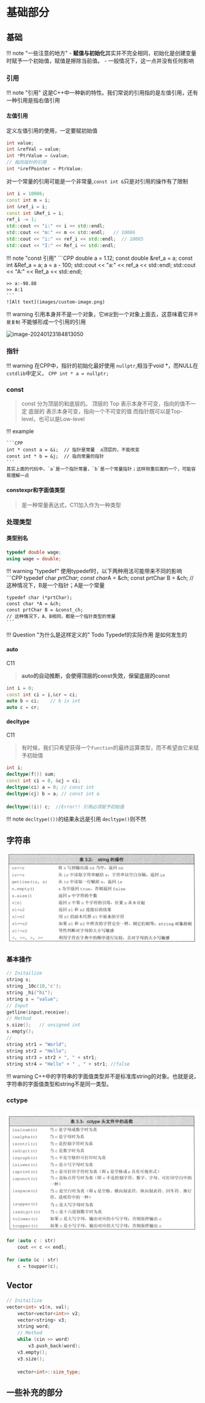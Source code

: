 # 基础部分

## 基础

!!! note "一些注意的地方"
    - **赋值与初始化**其实并不完全相同，初始化是创建变量时赋予一个初始值，赋值是擦除当前值。
    - 一般情况下，这一点并没有任何影响

### 引用

!!! note "引用"
    这是C++中一种新的特性。我们常说的引用指的是左值引用，还有一种引用是指右值引用

#### 左值引用

定义左值引用的使用，一定要赋初始值

```CPP
int value;
int &refVal = value;
int *PtrValue = &value;
// 指向指针的引用
int *&refPointer = PtrValue;  
```

对一个常量的引用可能是一个非常量,`const int &`只是对引用的操作有了限制

```CPP
int i = 10086;
const int m = i;
int &ref_i = i;
const int &Ref_i = i;
ref_i -= 1;
std::cout << "i:" << i << std::endl;
std::cout << "m:" << m << std::endl;   // 10086
std::cout << "i:" << ref_i << std::endl;  // 10085
std::cout << "I:" << Ref_i << std::endl;
```

!!! note "const 引用"
    ```CPP
    double a = 1.12;
    const double &ref_a = a;
    const int &Ref_a = a;
    a = a - 100;
    std::cout << "a:" << ref_a << std::endl;
    std::cout << "A:" << Ref_a << std::endl;

    >> a:-98.88
    >> A:1
    ```
    ![Alt text](images/custom-image.png)

!!! warning
    引用本身并不是一个对象，它`绑定`到一个对象上面去，这意味着它并`不是复制`
    不能够形成一个引用的引用

![image-20240123184813050](https://zzh-pic-for-self.oss-cn-hangzhou.aliyuncs.com/img/202401231848186.png)

### 指针

!!! warning
    在CPP中，指针的初始化最好使用 `nullptr`,相当于void *，而NULL在`cstdlib`中定义，
    ```CPP
    int * a = nullptr;
    ```

### const
>
> const 分为顶层的和底层的。
> 顶层的 Top 表示本身不可变，指向的值不一定
> 底层的 表示本身可变，指向一个不可变的值
> 而指针既可以是Top-level，也可以是Low-level

!!! example

    ```CPP
    int * const a = &i;  // 指针是常量  a顶层的，不能改变  
    const int * b = &j;  // 指向常量的指针
    ```
    其实上面的代码中，`a`是一个指针常量，`b`是一个常量指针；这样侧重后面的一个，可能容易理解一点

#### constexpr和字面值类型

> 是一种常量表达式，C11加入作为一种类型
>
### 处理类型

#### 类型别名

```CPP
typedef double wage;
using wage = double; 
```

!!! warning "typedef"
    使用typedef时，以下两种用法可能带来不同的影响
    ```CPP
    typedef char *prtChar;
    const char*A = &ch;
    const prtChar B = &ch;
    // 这种情况下，B是一个指针；A是一个常量

    typedef char (*prtChar);
    const char *A = &ch;
    const prtChar B = &const_ch;
    // 这种情况下，A、B相同，都是一个指针类型的常量
    ```
!!! Question "为什么是这样定义的"
    Todo  Typedef的实际作用  是如何发生的

#### auto

<span class="box box-blue">C11</span>

> **auto的自动推断，会使得顶层的const失效，保留底层的const**

```CPP
int i = 0;
const int ci = i,&cr = ci;
auto b = ci;	// b is int
auto c = cr;

```

#### decltype

<span class="box box-blue">C11</span>

> 有时候，我们只希望获得一个`Function`的最终运算类型，而不希望由它来赋予初始值

```CPP
int i;
decltype(f()) sum;
const int ci = 0, &cj = ci;
decltype(ci) a = 0; // const int 
decltype(cj) b = a;	// const int &

decltype((i)) c;  //Error!! 引用必须赋予初始值
```

!!! note 
    `decltype(())`的结果永远是引用
    `decltype()`则不然

## 字符串

![Alt text](images/custom-image-1.png)

### 基本操作

```CPP
// Initailize
string s;
string _10c(10,'c');
string _hi("hi");
string s = "value";
// Input
getline(input,receive);
// Method
s.size();   // unsigned int 
s.empty();
// 
string str1 = "World";
string str2 = "Hello";
string str3 = str2 + ", " + str1;
string str4 = "Hello" + " , " + str1; //false

```

!!! warning 
    C++中的字符串的字面值类型并不是标准库string的对象。也就是说，字符串的字面值类型和string不是同一类型。

### cctype

![Alt text](images/custom-image-2.png)



```CPP title="for range"
for (auto c : str)
    cout << c << endl;

for (auto &c : str)
    c = toupper(c);
```

## Vector

```CPP
// Initailize 
vector<int> v1(n, val);
	vector<vector<int>> v2;
	vector<string> v3;
	string word;
	// Method
	while (cin >> word)
		v3.push_back(word);
	v3.empty();
	v3.size();

	vector<int>::size_type;


```

## 一些补充的部分
